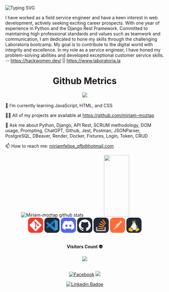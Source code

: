  ![Typing SVG](https://readme-typing-svg.herokuapp.com/?color=02D9F7FF&size=35&center=true&vCenter=true&width=1000&lines=Hello+there!;Welcome+to+my+profile)
 
 <t----------------------------------------------------------------------------------------------------------------------------------------------------->
  
I have worked as a field service engineer and have a keen interest in web development, actively seeking exciting career prospects. With one year of experience in Python and the Django Rest Framework. Committed to maintaining high professional standards and values such as teamwork and communication, I am dedicated to hone my skills through the challenging Laboratoria bootcamp. My goal is to contribute to the digital world with integrity and excellence. In my role as a service engineer, I have honed my problem-solving abilities and developed exceptional customer service skills. -- https://hackwomen.dev/  ||  https://www.laboratoria.la 

 <t----------------------------------------------------------------------------------------------------------------------------------------------------->

 
 <h1 align="center">Github Metrics </h1><p align="center">
<img width="725em" src="https://github-profile-summary-cards.vercel.app/api/cards/profile-details?username=miriam-moztap&theme=github_dark" />
</p>
   
 <t----------------------------------------------------------------------------------------------------------------------------------------------------->

  

🌱 I’m currently learning JavaScript, HTML, and CSS 

👨‍💻 All of my projects are available at https://github.com/miriam-moztap

💬 Ask me about Python, Django, API Rest, SCRUM methodology, DOM usage, Prompting, ChatGPT, Github, Jest, Postman, JSONParser, PostgreSQL, DBeaver, Render, Docker, Fixtures, Login, Token, CRUD

📫 How to reach me: miriamfelipe_qfb@hotmail.com
   
  
<t----------------------------------------------------------------------------------------------------------------------------------------------------->
 
   <div align="center">  
  <img width="40%" height="195px" src="https://github-readme-stats.vercel.app/api?username=miriam-moztap&show_icons=true&count_private=true&hide_border=true&title_color=02D9F7FF&icon_color=02D9F7FF&text_color=c9d1d9&bg_color=0d1117" alt="Miriam-moztap github stats" /> 
  
  <img width="40%" height="195px" src="https://github-readme-stats.vercel.app/api/top-langs/?username=miriam-moztap&layout=compact&hide_border=true&title_color=02D9F7FF&text_color=02D9F7FF&bg_color=0d1117" />
</div> 
 
   
 <t----------------------------------------------------------------------------------------------------------------------------------------------------->   
   <div align="center"> 
<img src="https://github.com/tandpfun/skill-icons/blob/main/icons/Git.svg" width="48" title="Git">   
<img src="https://github.com/tandpfun/skill-icons/blob/main/icons/VSCode-Dark.svg" width="48" title="Vscode">   
<img src="https://github.com/tandpfun/skill-icons/blob/main/icons/Discord.svg" width="48" title="Discord">   
<img src="https://github.com/tandpfun/skill-icons/blob/main/icons/Github-Dark.svg" width="48" title="Github">   
<img src="https://github.com/tandpfun/skill-icons/blob/main/icons/StackOverflow-Dark.svg" width="48" title="StackOverFlow">   
<img src="https://github.com/tandpfun/skill-icons/blob/main/icons/Postman.svg" width="48" title="Postman">   
<img src="https://github.com/tandpfun/skill-icons/blob/main/icons/Linux-Dark.svg" width="48" title="Linux"> 
  </div>
  
 <t----------------------------------------------------------------------------------------------------------------------------------------------------->     
   
   
   <div align="center">
<br><p align="centre"><b>Visitors Count 👽 </b></p>  
<p align="center"><img align="center" src="https://profile-counter.glitch.me/{miriam-moztap}/count.svg" /></p> 
<br>
</div>
  


 <t-----------------------------------------------------------------------------------------------------------------------------------------------------> 
  
  
  <div align="center">
<a href="https://facebook.com/👽" target="_blank"><img alt="Facebook" src="https://img.shields.io/badge/facebook-%231DA1F2.svg?&style=for-the-badge&logo=facebook&logoColor=white"/></a>
<a href="https://www.instagram.com/👽/" target="_blank"><img src="https://img.shields.io/badge/-Instagram-%23E4405F?style=for-the-badge&logo=instagram&logoColor=white"</a> 

[![Linkedin Badge](https://img.shields.io/badge/linkedin-%230077B5.svg?&style=for-the-badge&logo=linkedin&logoColor=white)](https://www.linkedin.com/in/miriam-felipe-46b55a124/)


